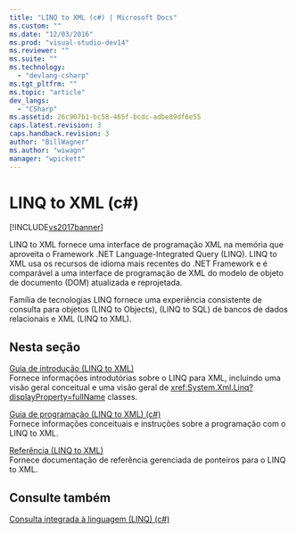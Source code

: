 ```yaml
---
title: "LINQ to XML (c#) | Microsoft Docs"
ms.custom: ""
ms.date: "12/03/2016"
ms.prod: "visual-studio-dev14"
ms.reviewer: ""
ms.suite: ""
ms.technology: 
  - "devlang-csharp"
ms.tgt_pltfrm: ""
ms.topic: "article"
dev_langs: 
  - "CSharp"
ms.assetid: 26c907b1-bc58-465f-bcdc-adbe89df6e55
caps.latest.revision: 3
caps.handback.revision: 3
author: "BillWagner"
ms.author: "wiwagn"
manager: "wpickett"
---
```

# LINQ to XML (c#)
[!INCLUDE[vs2017banner](../../../../csharp/includes/vs2017banner.md)]

LINQ to XML fornece uma interface de programação XML na memória que aproveita o Framework .NET Language\-Integrated Query \(LINQ\). LINQ to XML usa os recursos de idioma mais recentes do .NET Framework e é comparável a uma interface de programação de XML do modelo de objeto de documento \(DOM\) atualizada e reprojetada.  
  
 Família de tecnologias LINQ fornece uma experiência consistente de consulta para objetos \(LINQ to Objects\), \(LINQ to SQL\) de bancos de dados relacionais e XML \(LINQ to XML\).  
  
## Nesta seção  
 [Guia de introdução \(LINQ to XML\)](../../../../visual-basic/programming-guide/concepts/linq/getting-started-linq-to-xml.md)  
 Fornece informações introdutórias sobre o LINQ para XML, incluindo uma visão geral conceitual e uma visão geral de <xref:System.Xml.Linq?displayProperty=fullName> classes.  
  
 [Guia de programação \(LINQ to XML\) \(c\#\)](../../../../csharp/programming-guide/concepts/linq/programming-guide-linq-to-xml.md)  
 Fornece informações conceituais e instruções sobre a programação com o LINQ to XML.  
  
 [Referência \(LINQ to XML\)](../../../../csharp/programming-guide/concepts/linq/reference-linq-to-xml.md)  
 Fornece documentação de referência gerenciada de ponteiros para o LINQ to XML.  
  
## Consulte também  
 [Consulta integrada à linguagem \(LINQ\) \(c\#\)](../../../../csharp/programming-guide/concepts/linq/index.md)